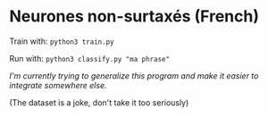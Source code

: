 # Neurones non-surtaxés (French)

Train with:
`python3 train.py`

Run with:
`python3 classify.py "ma phrase"`

_I'm currently trying to generalize this program and make it easier to integrate somewhere else._

(The dataset is a joke, don't take it too seriously)
